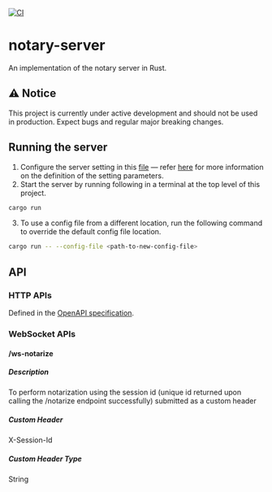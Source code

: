 [![CI](https://github.com/tlsnotary/notary-server/actions/workflows/rust.yml/badge.svg)](https://github.com/tlsnotary/notary-server/actions)


# notary-server

An implementation of the notary server in Rust.

## ⚠️ Notice

This project is currently under active development and should not be used in production. Expect bugs and regular major breaking changes.

## Running the server
1. Configure the server setting in this [file](./src/config/config.yaml) — refer [here](./src/config.rs) for more information on the definition of the setting parameters.
2. Start the server by running following in a terminal at the top level of this project.
```bash
cargo run
```
3. To use a config file from a different location, run the following command to override the default config file location.
```bash
cargo run -- --config-file <path-to-new-config-file>
```

## API
### HTTP APIs
Defined in the [OpenAPI specification](./openapi.yaml).

### WebSocket APIs
#### /ws-notarize
##### Description
To perform notarization using the session id (unique id returned upon calling the /notarize endpoint successfully) submitted as a custom header

##### Custom Header
X-Session-Id

##### Custom Header Type
String
